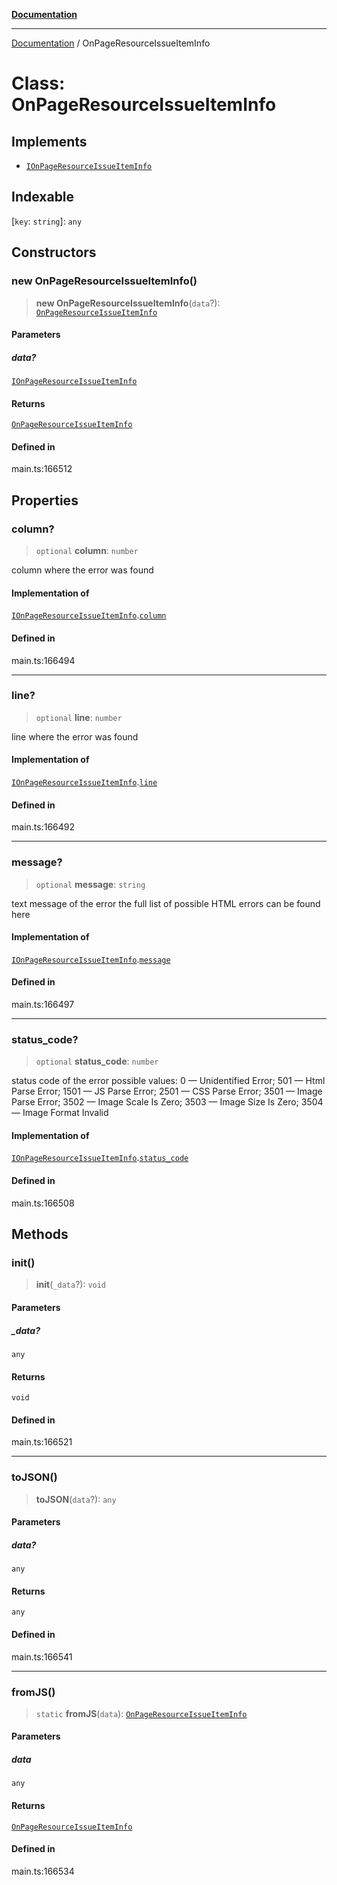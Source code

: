 [**Documentation**](../README.md)

***

[Documentation](../README.md) / OnPageResourceIssueItemInfo

# Class: OnPageResourceIssueItemInfo

## Implements

- [`IOnPageResourceIssueItemInfo`](../interfaces/IOnPageResourceIssueItemInfo.md)

## Indexable

 \[`key`: `string`\]: `any`

## Constructors

### new OnPageResourceIssueItemInfo()

> **new OnPageResourceIssueItemInfo**(`data`?): [`OnPageResourceIssueItemInfo`](OnPageResourceIssueItemInfo.md)

#### Parameters

##### data?

[`IOnPageResourceIssueItemInfo`](../interfaces/IOnPageResourceIssueItemInfo.md)

#### Returns

[`OnPageResourceIssueItemInfo`](OnPageResourceIssueItemInfo.md)

#### Defined in

main.ts:166512

## Properties

### column?

> `optional` **column**: `number`

column where the error was found

#### Implementation of

[`IOnPageResourceIssueItemInfo`](../interfaces/IOnPageResourceIssueItemInfo.md).[`column`](../interfaces/IOnPageResourceIssueItemInfo.md#column)

#### Defined in

main.ts:166494

***

### line?

> `optional` **line**: `number`

line where the error was found

#### Implementation of

[`IOnPageResourceIssueItemInfo`](../interfaces/IOnPageResourceIssueItemInfo.md).[`line`](../interfaces/IOnPageResourceIssueItemInfo.md#line)

#### Defined in

main.ts:166492

***

### message?

> `optional` **message**: `string`

text message of the error
the full list of possible HTML errors can be found here

#### Implementation of

[`IOnPageResourceIssueItemInfo`](../interfaces/IOnPageResourceIssueItemInfo.md).[`message`](../interfaces/IOnPageResourceIssueItemInfo.md#message)

#### Defined in

main.ts:166497

***

### status\_code?

> `optional` **status\_code**: `number`

status code of the error
possible values:
0 — Unidentified Error;
501 — Html Parse Error;
1501 — JS Parse Error;
2501 — CSS Parse Error;
3501 — Image Parse Error;
3502 — Image Scale Is Zero;
3503 — Image Size Is Zero;
3504 — Image Format Invalid

#### Implementation of

[`IOnPageResourceIssueItemInfo`](../interfaces/IOnPageResourceIssueItemInfo.md).[`status_code`](../interfaces/IOnPageResourceIssueItemInfo.md#status_code)

#### Defined in

main.ts:166508

## Methods

### init()

> **init**(`_data`?): `void`

#### Parameters

##### \_data?

`any`

#### Returns

`void`

#### Defined in

main.ts:166521

***

### toJSON()

> **toJSON**(`data`?): `any`

#### Parameters

##### data?

`any`

#### Returns

`any`

#### Defined in

main.ts:166541

***

### fromJS()

> `static` **fromJS**(`data`): [`OnPageResourceIssueItemInfo`](OnPageResourceIssueItemInfo.md)

#### Parameters

##### data

`any`

#### Returns

[`OnPageResourceIssueItemInfo`](OnPageResourceIssueItemInfo.md)

#### Defined in

main.ts:166534
